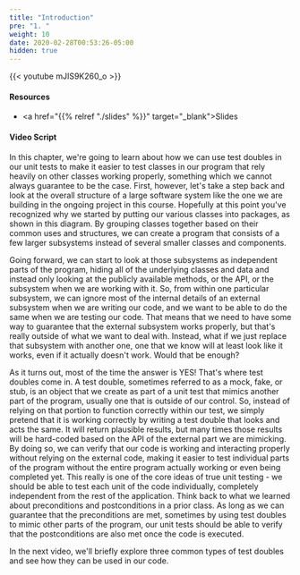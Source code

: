 ```yaml
---
title: "Introduction"
pre: "1. "
weight: 10
date: 2020-02-28T00:53:26-05:00
hidden: true
---
```


{{< youtube mJIS9K260_o   >}}

#### Resources

* <a href="{{% relref "./slides" %}}" target="_blank">Slides</a>

#### Video Script

In this chapter, we're going to learn about how we can use test doubles in our unit tests to make it easier to test classes in our program that rely heavily on other classes working properly, something which we cannot always guarantee to be the case. First, however, let's take a step back and look at the overall structure of a large software system like the one we are building in the ongoing project in this course. Hopefully at this point you've recognized why we started by putting our various classes into packages, as shown in this diagram. By grouping classes together based on their common uses and structures, we can create a program that consists of a few larger subsystems instead of several smaller classes and components. 

Going forward, we can start to look at those subsystems as independent parts of the program, hiding all of the underlying classes and data and instead only looking at the publicly available methods, or the API, or the subsystem when we are working with it. So, from within one particular subsystem, we can ignore most of the internal details of an external subsystem when we are writing our code, and we want to be able to do the same when we are testing our code. That means that we need to have some way to guarantee that the external subsystem works properly, but that's really outside of what we want to deal with. Instead, what if we just replace that subsystem with another one, one that we know will at least look like it works, even if it actually doesn't work. Would that be enough?

As it turns out, most of the time the answer is YES! That's where test doubles come in. A test double, sometimes referred to as a mock, fake, or stub, is an object that we create as part of a unit test that mimics another part of the program, usually one that is outside of our control. So, instead of relying on that portion to function correctly within our test, we simply pretend that it is working correctly by writing a test double that looks and acts the same. It will return plausible results, but many times those results will be hard-coded based on the API of the external part we are mimicking. By doing so, we can verify that our code is working and interacting properly without relying on the external code, making it easier to test individual parts of the program without the entire program actually working or even being completed yet. This really is one of the core ideas of true unit testing - we should be able to test each unit of the code individually, completely independent from the rest of the application. Think back to what we learned about preconditions and postconditions in a prior class. As long as we can guarantee that the preconditions are met, sometimes by using test doubles to mimic other parts of the program, our unit tests should be able to verify that the postconditions are also met once the code is executed.

In the next video, we'll briefly explore three common types of test doubles and see how they can be used in our code. 